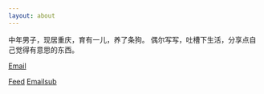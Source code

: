 ```yaml
---
layout: about
---
```


中年男子，现居重庆，育有一儿，养了条狗。
偶尔写写，吐槽下生活，分享点自己觉得有意思的东西。

[Email](mailto:zeroneven@gmail.com) 

[Feed](http://www.zeove.com/feed)
[Emailsub](https://feedburner.google.com/fb/a/mailverify?uri=zeove/feed&amp;loc=zh_CN)
